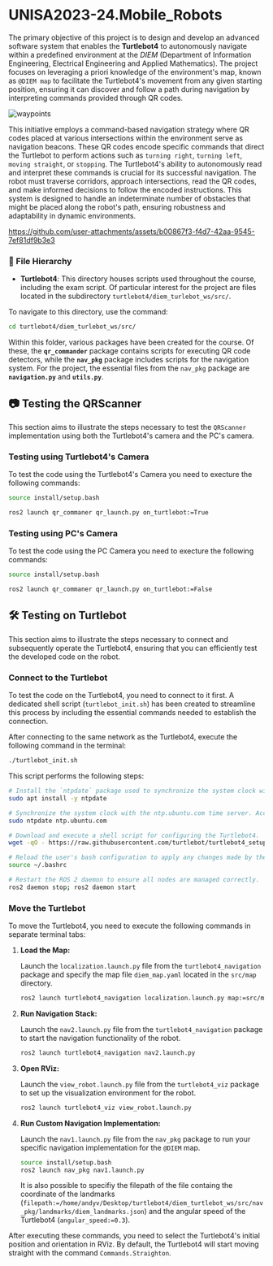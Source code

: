 # UNISA2023-24.Mobile_Robots

The primary objective of this project is to design and develop an advanced software system that enables the **Turtlebot4** to autonomously navigate within a predefined environment at the *DIEM* (Department of Information Engineering, Electrical Engineering and Applied Mathematics). The project focuses on leveraging a priori knowledge of the environment's map, known as `@DIEM map` to facilitate the Turtlebot4's movement from any given starting position, ensuring it can discover and follow a path during navigation by interpreting commands provided through QR codes. 

![waypoints](https://github.com/user-attachments/assets/41d49bb8-b0f3-4a09-969a-b6ff68fcee9d)

This initiative employs a command-based navigation strategy where QR codes placed at various intersections within the environment serve as navigation beacons. These QR codes encode specific commands that direct the Turtlebot to perform actions such as `turning right`, `turning left`, `moving straight`, or `stopping`. The Turtlebot4's ability to autonomously read and interpret these commands is crucial for its successful navigation. The robot must traverse corridors, approach intersections, read the QR codes, and make informed decisions to follow the encoded instructions. This system is designed to handle an indeterminate number of obstacles that might be placed along the robot's path, ensuring robustness and adaptability in dynamic environments.


https://github.com/user-attachments/assets/b00867f3-f4d7-42aa-9545-7ef81df9b3e3


### 📁 File Hierarchy

- **Turtlebot4**: This directory houses scripts used throughout the course, including the exam script. Of particular interest for the project are files located in the subdirectory `turtlebot4/diem_turlebot_ws/src/`.

To navigate to this directory, use the command:
```bash
cd turtlebot4/diem_turlebot_ws/src/
```

Within this folder, various packages have been created for the course. Of these, the **`qr_commander`** package contains scripts for executing QR code detectors, while the **`nav_pkg`** package includes scripts for the navigation system. For the project, the essential files from the `nav_pkg` package are **`navigation.py`** and **`utils.py`**.

## 📷 Testing the QRScanner
This section aims to illustrate the steps necessary to test the `QRScanner` implementation using both the Turtlebot4's camera and the PC's camera.

### Testing using Turtlebot4's Camera
To test the code using the Turtlebot4's Camera you need to execture the following commands:

``` sh
source install/setup.bash

ros2 launch qr_commaner qr_launch.py on_turtlebot:=True
```

### Testing using PC's Camera
To test the code using the PC Camera you need to execture the following commands:

``` sh
source install/setup.bash

ros2 launch qr_commaner qr_launch.py on_turtlebot:=False
```

## 🛠 Testing on Turtlebot

This section aims to illustrate the steps necessary to connect and subsequently operate the Turtlebot4, ensuring that you can efficiently test the developed code on the robot.

### Connect to the Turtlebot

To test the code on the Turtlebot4, you need to connect to it first. A dedicated shell script (`turtlebot_init.sh`) has been created to streamline this process by including the essential commands needed to establish the connection.

After connecting to the same network as the Turtlebot4, execute the following command in the terminal:

```sh
./turtlebot_init.sh
```

This script performs the following steps:

```sh
# Install the `ntpdate` package used to synchronize the system clock with a remote time server.
sudo apt install -y ntpdate

# Synchronize the system clock with the ntp.ubuntu.com time server. Accurate timekeeping is essential for various applications.
sudo ntpdate ntp.ubuntu.com

# Download and execute a shell script for configuring the Turtlebot4.
wget -qO - https://raw.githubusercontent.com/turtlebot/turtlebot4_setup/humble/turtlebot4_discovery/configure_discovery.sh | bash <(cat) </dev/tty

# Reload the user's bash configuration to apply any changes made by the script.
source ~/.bashrc

# Restart the ROS 2 daemon to ensure all nodes are managed correctly.
ros2 daemon stop; ros2 daemon start
```

### Move the Turtlebot

To move the Turtlebot4, you need to execute the following commands in separate terminal tabs:

1. **Load the Map:**

   Launch the `localization.launch.py` file from the `turtlebot4_navigation` package and specify the map file `diem_map.yaml` located in the `src/map` directory.

   ```sh
   ros2 launch turtlebot4_navigation localization.launch.py map:=src/map/diem_map.yaml
   ```

2. **Run Navigation Stack:**

   Launch the `nav2.launch.py` file from the `turtlebot4_navigation` package to start the navigation functionality of the robot.

   ```sh
   ros2 launch turtlebot4_navigation nav2.launch.py
   ```

3. **Open RViz:**

   Launch the `view_robot.launch.py` file from the `turtlebot4_viz` package to set up the visualization environment for the robot.

   ```sh
   ros2 launch turtlebot4_viz view_robot.launch.py
   ```

4. **Run Custom Navigation Implementation:**

   Launch the `nav1.launch.py` file from the `nav_pkg` package to run your specific navigation implementation for the `@DIEM` map.

   ```sh
   source install/setup.bash
   ros2 launch nav_pkg nav1.launch.py 
   ```

   It is also possible to specifiy the filepath of the file containg the coordinate of the landmarks (`filepath:=/home/andyv/Desktop/turtlebot4/diem_turtlebot_ws/src/nav_pkg/landmarks/diem_landmarks.json`) and the angular speed of the Turtlebot4 (`angular_speed:=0.3`).

After executing these commands, you need to select the Turtlebot4's initial position and orientation in RViz. By default, the Turtlebot4 will start moving straight with the command `Commands.Straighton`.
